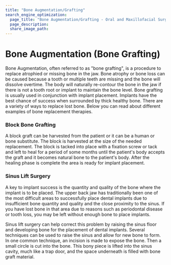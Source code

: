 ```yaml
---
title: "Bone Augmentation/Grafting"
search_engine_optimization:
  page_title: "Bone Augmentation/Grafting - Oral and Maxillofacial Surgery of Greeley PC"
  page_description:
  share_image_path:
---
```


# Bone Augmentation (Bone Grafting)

Bone Augmentation, often referred to as "bone grafting", is a procedure to replace atrophied or missing bone in the jaw.  Bone atrophy or bone loss can be caused because a tooth or multiple teeth are missing and the bone will dissolve overtime.  The body will naturally re-contour the bone in the jaw if there is not a tooth root or implant to maintain the bone level.  Bone grafting is usually used in conjunction with implant placement.  Implants have the best chance of success when surrounded by thick healthy bone.  There are a variety of ways to replace lost bone.  Below you can read about different examples of bone replacement therapies.

### Block Bone Grafting

A block graft can be harvested from the patient or it can be a human or bone substitute.  The block is harvested at the size of the needed replacement.  The block is tacked into place with a fixation screw or tack and left to heal for a period of some months until the patient's body accepts the graft and it becomes natural bone to the patient's body.  After the healing phase is complete the area is ready for implant placement.  

### Sinus Lift Surgery

A key to implant success is the quantity and quality of the bone where the implant is to be placed.  The upper back jaw has traditionally been one of the most difficult areas to successfully place dental implants due to insufficient bone quantity and quality and the close proximity to the sinus.  If you have lost bone in that area due to reasons such as periodontal disease or tooth loss, you may be left without enough bone to place implants.

Sinus lift surgery can help correct this problem by raising the sinus floor and developing bone for the placement of dental implants.  Several techniques can be used to raise the sinus and allow for new bone to form.  In one common technique, an incision is made to expose the bone.  Then a small circle is cut into the bone.  This bony piece is lifted into the sinus cavity, much like a trap door, and the space underneath is filled with bone graft material.